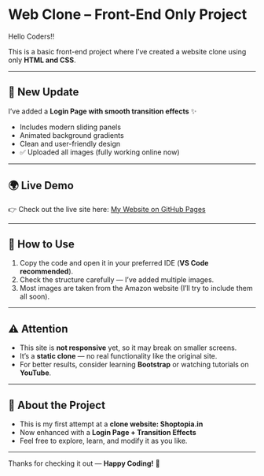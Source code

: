 # Web Clone – Front-End Only Project

Hello Coders!!

This is a basic front-end project where I’ve created a website clone using only **HTML and CSS**.

---

## 🔑 New Update

I’ve added a **Login Page with smooth transition effects** ✨

* Includes modern sliding panels
* Animated background gradients
* Clean and user-friendly design
* ✅ Uploaded all images (fully working online now)

---

## 🌍 Live Demo

👉 Check out the live site here: [My Website on GitHub Pages](https://rororonoa.github.io/SHOPTOPIA/)

---

## 🚀 How to Use

1. Copy the code and open it in your preferred IDE (**VS Code recommended**).
2. Check the structure carefully — I’ve added multiple images.
3. Most images are taken from the Amazon website (I’ll try to include them all soon).

---

## ⚠️ Attention

* This site is **not responsive** yet, so it may break on smaller screens.
* It’s a **static clone** — no real functionality like the original site.
* For better results, consider learning **Bootstrap** or watching tutorials on **YouTube**.

---

## 📖 About the Project

* This is my first attempt at a **clone website: Shoptopia.in**
* Now enhanced with a **Login Page + Transition Effects**
* Feel free to explore, learn, and modify it as you like.

---

Thanks for checking it out — **Happy Coding!** 🚀
